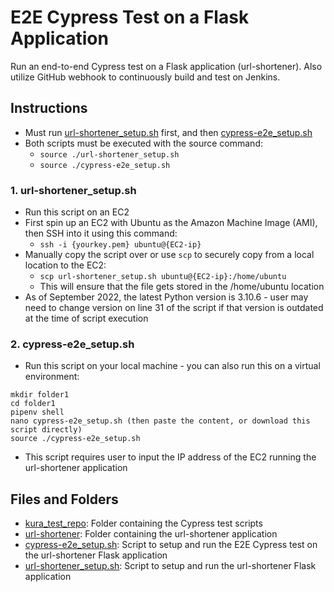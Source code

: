 # E2E Cypress Test on a Flask Application
Run an end-to-end Cypress test on a Flask application (url-shortener). Also utilize GitHub webhook to continuously build and test on Jenkins.

## Instructions
- Must run [url-shortener_setup.sh](https://github.com/cadenhong/kl_wk10_e2e_flask_urlshortener/blob/main/url-shortener_setup.sh) first, and then [cypress-e2e_setup.sh](https://github.com/cadenhong/kl_wk10_e2e_flask_urlshortener/blob/main/cypress-e2e_setup.sh)
- Both scripts must be executed with the source command:
  - `source ./url-shortener_setup.sh`
  - `source ./cypress-e2e_setup.sh`

### 1. url-shortener_setup.sh
- Run this script on an EC2
- First spin up an EC2 with Ubuntu as the Amazon Machine Image (AMI), then SSH into it using this command:
  - `ssh -i {yourkey.pem} ubuntu@{EC2-ip}`
- Manually copy the script over or use `scp` to securely copy from a local location to the EC2:
  - `scp url-shortener_setup.sh ubuntu@{EC2-ip}:/home/ubuntu`
  - This will ensure that the file gets stored in the /home/ubuntu location
- As of September 2022, the latest Python version is 3.10.6 - user may need to change version on line 31 of the script if that version is outdated at the time of script execution

### 2. cypress-e2e_setup.sh
- Run this script on your local machine - you can also run this on a virtual environment:
```
mkdir folder1
cd folder1
pipenv shell
nano cypress-e2e_setup.sh (then paste the content, or download this script directly)
source ./cypress-e2e_setup.sh
```
- This script requires user to input the IP address of the EC2 running the url-shortener application

## Files and Folders
- [kura_test_repo](https://github.com/cadenhong/kl_wk10_e2e_flask_urlshortener/tree/main/kura_test_repo): Folder containing the Cypress test scripts
- [url-shortener](https://github.com/cadenhong/kl_wk10_e2e_flask_urlshortener/tree/main/url-shortener): Folder containing the url-shortener application
- [cypress-e2e_setup.sh](https://github.com/cadenhong/kl_wk10_e2e_flask_urlshortener/blob/main/cypress-e2e_setup.sh): Script to setup and run the E2E Cypress test on the url-shortener Flask application
- [url-shortener_setup.sh](https://github.com/cadenhong/kl_wk10_e2e_flask_urlshortener/blob/main/url-shortener_setup.sh): Script to setup and run the url-shortener Flask application
